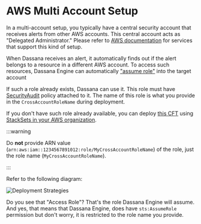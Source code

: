 # AWS Multi Account Setup
In a multi-account setup, you typically have a central security account that receives alerts from other AWS accounts. This central account acts as "Delegated Administrator." Please refer to [AWS documentation](https://docs.aws.amazon.com/organizations/latest/userguide/orgs_integrate_services_list.html) for services that support this kind of setup.

When Dassana receives an alert, it automatically finds out if the alert belongs to a resource in a different AWS account. To access such resources, Dassana Engine can automatically ["assume role"](https://docs.aws.amazon.com/IAM/latest/UserGuide/id_roles_common-scenarios_aws-accounts.html) into the target account

If such a role already exists, Dassana can use it. This role must have [SecurityAudit](https://console.aws.amazon.com/iam/home#policies/arn:aws:iam::aws:policy/SecurityAudit) policy attached to it. The name of this role is what you provide in the `CrossAccountRoleName` during deployment.

If you don't have such role already available, you can deploy [this CFT](https://github.com/dassana-io/dassana/blob/main/content/pkg/cross-account-role.yaml) using [StackSets in your AWS organization](https://aws.amazon.com/blogs/aws/new-use-aws-cloudformation-stacksets-for-multiple-accounts-in-an-aws-organization/).


:::warning

Do **not** provide ARN value (`arn:aws:iam::1234567891012:role/MyCrossAccountRoleName`) of the role, just the role name (`MyCrossAccountRoleName`).

:::

Refer to the following diagram:

![Deployment Strategies](/img/getting-started/deploymentStrategy.png)

Do you see that "Access Role"? That's the role Dassana Engine will assume. And yes, that means that Dassana Engine, does have `sts:AssumeRole` permission but don't worry, it is restricted to the role name you provide.
